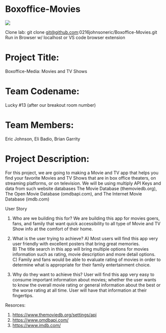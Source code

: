 # Boxoffice-Movies

<img src="assets/images/Screen Shot 2020-09-19 at 7.55.53 PM.png">


Clone lab: git clone git@github.com:0216johnsoneric/Boxoffice-Movies.git 
Run in Browser w/ localhost or VS code browser extension

# Project Title:
Boxoffice-Media: Movies and TV Shows

# Team Codename:
Lucky #13 (after our breakout room number)

# Team Members:
Eric Johnson, Eli Badio, Brian Garrity 

# Project Description:
For this project, we are going to making a Movie and TV app that helps you find your favorite Movies and TV Shows that are in box office theaters, on streaming platforms, or on television. We will be using multiply API Keys and data from such website databases The Movie Database (themoviedb.org), The Open Movie Database (omdbapi.com), and The Internet Movie Database (imdb.com)

User Story 
1.	 Who are we building this for?
We are building this app for movies goers, fans, and family that want quick accessibility to all type of Movie and TV Show info at the comfort of their home.

2.	What is the user trying to achieve?
A)	Most users will find this app very user friendly with excellent posters that bring great memories.  
B)	The title search in this app will bring multiple options for movies information such as rating, movie description and more detail options. 
C)	Family and fans would be able to evaluate rating of movies in order to determine what is appropriate for their family entertainment choice.

3.	Why do they want to achieve this?
User will find this app very easy to consume important information about movies; whether the user wants to know the overall movie rating or general information about the best or the worse rating at all time. User will have that information at their fingertips.

Resorces: 
1) https://www.themoviedb.org/settings/api
2) https://www.omdbapi.com/
3) https://www.imdb.com/
